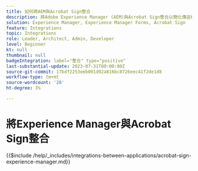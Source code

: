 ```yaml
---
title: 如何將AEM與Acrobat Sign整合
description: 將Adobe Experience Manager (AEM)與Acrobat Sign整合以簡化傳送檔案以索取簽名。
solution: Experience Manager, Experience Manager Forms, Acrobat Sign
feature: Integrations
topic: Integrations
role: Leader, Architect, Admin, Developer
level: Beginner
kt: null
thumbnail: null
badgeIntegration: label="整合" type="positive"
last-substantial-update: 2023-07-31T00:00:00Z
source-git-commit: 17bdf2253eeb091d92a816bc8726eec41f2de1d8
workflow-type: tm+mt
source-wordcount: '28'
ht-degree: 3%

---
```



# 將Experience Manager與Acrobat Sign整合

{{$include /help/_includes/integrations-between-applications/acrobat-sign-experience-manager.md}}

